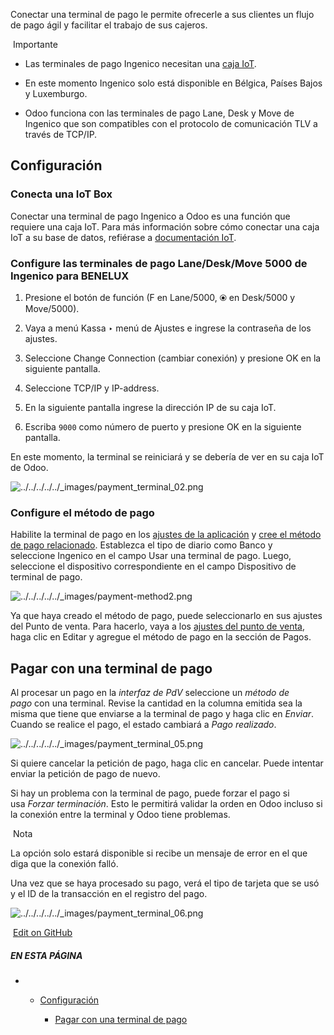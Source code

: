 Conectar una terminal de pago le permite ofrecerle a sus clientes un flujo de pago ágil y facilitar el trabajo de sus cajeros.

 Importante

- Las terminales de pago Ingenico necesitan una [caja IoT](https://www.odoo.com/documentation/17.0/es/applications/general/iot.html).
    
- En este momento Ingenico solo está disponible en Bélgica, Países Bajos y Luxemburgo.
    
- Odoo funciona con las terminales de pago Lane, Desk y Move de Ingenico que son compatibles con el protocolo de comunicación TLV a través de TCP/IP.
    

## Configuración[](https://www.odoo.com/documentation/17.0/es/applications/sales/point_of_sale/payment_methods/terminals/ingenico.html#configuration "Enlazar permanentemente con este título")

### Conecta una IoT Box[](https://www.odoo.com/documentation/17.0/es/applications/sales/point_of_sale/payment_methods/terminals/ingenico.html#connect-an-iot-box "Enlazar permanentemente con este título")

Conectar una terminal de pago Ingenico a Odoo es una función que requiere una caja IoT. Para más información sobre cómo conectar una caja IoT a su base de datos, refiérase a [documentación IoT](https://www.odoo.com/documentation/17.0/es/applications/general/iot/config/connect.html).

### Configure las terminales de pago Lane/Desk/Move 5000 de Ingenico para BENELUX[](https://www.odoo.com/documentation/17.0/es/applications/sales/point_of_sale/payment_methods/terminals/ingenico.html#configure-the-lane-desk-move-5000-terminals-for-ingenico-benelux "Enlazar permanentemente con este título")

1. Presione el botón de función (F en Lane/5000, ⦿ en Desk/5000 y Move/5000).
    
2. Vaya a menú Kassa ‣ menú de Ajustes e ingrese la contraseña de los ajustes.
    
3. Seleccione Change Connection (cambiar conexión) y presione OK en la siguiente pantalla.
    
4. Seleccione TCP/IP y IP-address.
    
5. En la siguiente pantalla ingrese la dirección IP de su caja IoT.
    
6. Escriba `9000` como número de puerto y presione OK en la siguiente pantalla.
    

En este momento, la terminal se reiniciará y se debería de ver en su caja IoT de Odoo.

![../../../../../_images/payment_terminal_02.png](https://www.odoo.com/documentation/17.0/es/_images/payment_terminal_02.png)

### Configure el método de pago[](https://www.odoo.com/documentation/17.0/es/applications/sales/point_of_sale/payment_methods/terminals/ingenico.html#configure-the-payment-method "Enlazar permanentemente con este título")

Habilite la terminal de pago en los [ajustes de la aplicación](https://www.odoo.com/documentation/17.0/es/applications/sales/point_of_sale/configuration.html#configuration-settings) y [cree el método de pago relacionado](https://www.odoo.com/documentation/17.0/es/applications/sales/point_of_sale/payment_methods.html). Establezca el tipo de diario como Banco y seleccione Ingenico en el campo Usar una terminal de pago. Luego, seleccione el dispositivo correspondiente en el campo Dispositivo de terminal de pago.

![../../../../../_images/payment-method2.png](https://www.odoo.com/documentation/17.0/es/_images/payment-method2.png)

Ya que haya creado el método de pago, puede seleccionarlo en sus ajustes del Punto de venta. Para hacerlo, vaya a los [ajustes del punto de venta](https://www.odoo.com/documentation/17.0/es/applications/sales/point_of_sale/configuration.html#configuration-settings), haga clic en Editar y agregue el método de pago en la sección de Pagos.

## Pagar con una terminal de pago[](https://www.odoo.com/documentation/17.0/es/applications/sales/point_of_sale/payment_methods/terminals/ingenico.html#pay-with-a-payment-terminal "Enlazar permanentemente con este título")

Al procesar un pago en la _interfaz de PdV_ seleccione un _método de pago_ con una terminal. Revise la cantidad en la columna emitida sea la misma que tiene que enviarse a la terminal de pago y haga clic en _Enviar_. Cuando se realice el pago, el estado cambiará a _Pago realizado_.

![../../../../../_images/payment_terminal_05.png](https://www.odoo.com/documentation/17.0/es/_images/payment_terminal_05.png)

Si quiere cancelar la petición de pago, haga clic en cancelar. Puede intentar enviar la petición de pago de nuevo.

Si hay un problema con la terminal de pago, puede forzar el pago si usa _Forzar terminación_. Esto le permitirá validar la orden en Odoo incluso si la conexión entre la terminal y Odoo tiene problemas.

 Nota

La opción solo estará disponible si recibe un mensaje de error en el que diga que la conexión falló.

Una vez que se haya procesado su pago, verá el tipo de tarjeta que se usó y el ID de la transacción en el registro del pago.

![../../../../../_images/payment_terminal_06.png](https://www.odoo.com/documentation/17.0/es/_images/payment_terminal_06.png)

 [Edit on GitHub](https://github.com/odoo/documentation/edit/17.0/content/applications/sales/point_of_sale/payment_methods/terminals/ingenico.rst)

##### EN ESTA PÁGINA

- - [Configuración](https://www.odoo.com/documentation/17.0/es/applications/sales/point_of_sale/payment_methods/terminals/ingenico.html#configuration)
        
    - [Pagar con una terminal de pago](https://www.odoo.com/documentation/17.0/es/applications/sales/point_of_sale/payment_methods/terminals/ingenico.html#pay-with-a-payment-terminal)